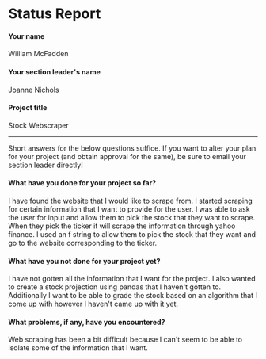 # Status Report

#### Your name

William McFadden

#### Your section leader's name

Joanne Nichols

#### Project title

Stock Webscraper
***

Short answers for the below questions suffice. If you want to alter your plan for your project (and obtain approval for the same), be sure to email your section leader directly!

#### What have you done for your project so far?

I have found the website that I would like to scrape from. I started scraping for certain information that I want to provide for the user. I was able to ask the user for input and allow them to pick the stock that they want to scrape. When they pick the ticker it will scrape the information through yahoo finance. I used an f string to allow them to pick the stock that they want and go to the website corresponding to the ticker.

#### What have you not done for your project yet?

I have not gotten all the information that I want for the project. I also wanted to create a stock projection using pandas that I haven't gotten to. Additionally I want to be able to grade the stock based on an algorithm that I come up with however I haven't came up with it yet.

#### What problems, if any, have you encountered?

Web scraping has been a bit difficult because I can't seem to be able to isolate some of the information that I want. 